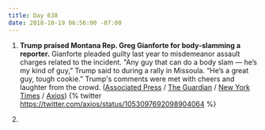```yaml
---
title: Day 638
date: 2018-10-19 06:56:00 -07:00
---
```


1. **Trump praised Montana Rep. Greg Gianforte for body-slamming a reporter.** Gianforte pleaded guilty last year to misdemeanor assault charges related to the incident. "Any guy that can do a body slam — he’s my kind of guy,” Trump said to during a rally in Missoula. “He’s a great guy, tough cookie.” Trump's comments were met with cheers and laughter from the crowd. ([Associated Press](https://apnews.com/b154544a9a9c42ab8d77b8848313c324) / [The Guardian](https://www.theguardian.com/politics/2018/oct/19/trump-praise-for-attack-on-guardian-reporter-criticised-by-downing-street) / [New York Times](https://www.nytimes.com/2018/10/19/us/politics/trump-greg-gianforte-montana.html) / [Axios](https://twitter.com/axios/status/1053097692098904064))
   {% twitter https://twitter.com/axios/status/1053097692098904064 %}

2. 